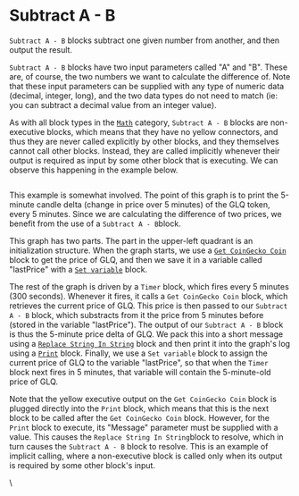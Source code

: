 # Subtract A - B

`Subtract A - B` blocks subtract one given number from another, and then output the result.

`Subtract A - B` blocks have two input parameters called "A" and "B". These are, of course, the two numbers we want to calculate the difference of. Note that these input parameters can be supplied with any type of numeric data (decimal, integer, long), and the two data types do not need to match (ie: you can subtract a decimal value from an integer value).

As with all block types in the [`Math`](./) category, `Subtract A - B` blocks are non-executive blocks, which means that they have no yellow connectors, and thus they are never called explicitly by other blocks, and they themselves cannot call other blocks. Instead, they are called implicitly whenever their output is required as input by some other block that is executing. We can observe this happening in the example below.

<figure><img src="https://i.imgur.com/ysZT8Hf.png" alt=""><figcaption></figcaption></figure>

This example is somewhat involved. The point of this graph is to print the 5-minute candle delta (change in price over 5 minutes) of the GLQ token, every 5 minutes. Since we are calculating the difference of two prices, we benefit from the use of a `Subtract A - B`block.

This graph has two parts. The part in the upper-left quadrant is an initialization structure. When the graph starts, we use a [`Get CoinGecko Coin`](../coingecko/get-coingecko-coin.md) block to get the price of GLQ, and then we save it in a variable called "lastPrice" with a [`Set variable`](../base-variable/set-variable.md) block.

The rest of the graph is driven by a `Timer` block, which fires every 5 minutes (300 seconds). Whenever it fires, it calls a `Get CoinGecko Coin` block, which retrieves the current price of GLQ. This price is then passed to our `Subtract A - B` block, which substracts from it the price from 5 minutes before (stored in the variable "lastPrice"). The output of our `Subtract A - B` block is thus the 5-minute price delta of GLQ. We pack this into a short message using a [`Replace String In String`](../string/replace-string-in-string.md) block and then print it into the graph's log using a [`Print`](../log/print.md) block. Finally, we use a `Set variable` block to assign the current price of GLQ to the variable "lastPrice", so that when the `Timer` block next fires in 5 minutes, that variable will contain the 5-minute-old price of GLQ.

Note that the yellow executive output on the `Get CoinGecko Coin` block is plugged directly into the `Print` block, which means that this is the next block to be called after the `Get CoinGecko Coin` block. However, for the `Print` block to execute, its "Message" parameter must be supplied with a value. This causes the `Replace String In String`block to resolve, which in turn causes the `Subtract A - B` block to resolve. This is an example of implicit calling, where a non-executive block is called only when its output is required by some other block's input.

\

